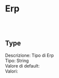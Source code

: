 # Erp

<br><br> 

Type 
---
Descrizione:  Tipo di Erp <br> 
Tipo: String <br> 
Valore di default:  <br>
Valori:
<ul> 
</ul><br>

